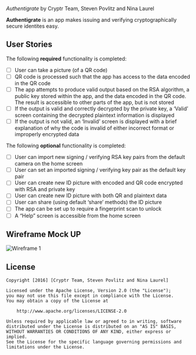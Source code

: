 *Authentigrate* by Cryptr Team, Steven Povlitz and Nina Laurel

**Authentigrate** is an app makes issuing and verifying cryptographically secure identites easy.

## User Stories

The following **required** functionality is completed:

- [ ] User can take a picture (of a QR code)
- [ ] QR code is processed such that the app has access to the data encoded in the QR code
- [ ] The app attempts to produce valid output based on the RSA algorithm, a public key stored within the app, and the data encoded in the QR code. The result is accessible to other parts of the app, but is not stored
- [ ] If the output is valid and correctly decrypted by the private key, a ‘Valid’ screen containing the decrypted plaintext information is displayed
- [ ] If the output is not valid, an ‘Invalid’ screen is displayed with a brief explanation of why the code is invalid of either incorrect format or improperly encrypted data

The following **optional** functionality is completed:
- [ ] User can import new signing / verifying RSA key pairs from the default camera on the home screen
- [ ] User can set an imported signing / verifying key pair as the default key pair
- [ ] User can create new ID picture with encoded and QR code encrypted with RSA and private key
- [ ] User can create new ID picture with both QR and plaintext data
- [ ] User can share (using default ‘share’ methods) the ID picture
- [ ] The app can be set up to require a fingerprint scan to unlock
- [ ] A “Help” screen is accessible from the home screen

## Wireframe Mock UP

<img src='http://i.imgur.com/cAIeIyE.jpg' title='Wireframe 1' width='' alt='Wireframe 1' />

## License

    Copyright [2016] [Cryptr Team, Steven Povlitz and Nina Laurel]

    Licensed under the Apache License, Version 2.0 (the "License");
    you may not use this file except in compliance with the License.
    You may obtain a copy of the License at

        http://www.apache.org/licenses/LICENSE-2.0

    Unless required by applicable law or agreed to in writing, software
    distributed under the License is distributed on an "AS IS" BASIS,
    WITHOUT WARRANTIES OR CONDITIONS OF ANY KIND, either express or implied.
    See the License for the specific language governing permissions and
    limitations under the License.
